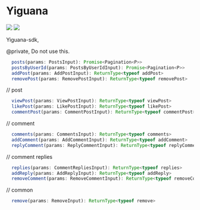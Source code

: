 # Yiguana

![](https://github.com/deptno/yiguana/workflows/pr/badge.svg)
![](https://github.com/deptno/yiguana/workflows/master/badge.svg)

Yiguana-sdk,

@private, Do not use this.

```typescript
  posts(params: PostsInput): Promise<Pagination<P>>
  postsByUserId(params: PostsByUserIdInput): Promise<Pagination<P>>
  addPost(params: AddPostInput): ReturnType<typeof addPost>
  removePost(params: RemovePostInput): ReturnType<typeof removePost>
```
  // post
```typescript
  viewPost(params: ViewPostInput): ReturnType<typeof viewPost>
  likePost(params: LikePostInput): ReturnType<typeof likePost>
  commentPost(params: CommentPostInput): ReturnType<typeof commentPost>
```
  // comment
```typescript
  comments(params: CommentsInput): ReturnType<typeof comments>
  addComment(params: AddCommentInput): ReturnType<typeof addComment>
  replyComment(params: ReplyCommentInput): ReturnType<typeof replyComment>
```
  // comment replies
```typescript
  replies(params: CommentRepliesInput): ReturnType<typeof replies>
  addReply(params: AddReplyInput): ReturnType<typeof addReply>
  removeComment(params: RemoveCommentInput): ReturnType<typeof removeComment>
```
  // common
```typescript
  remove(params: RemoveInput): ReturnType<typeof remove>
```
